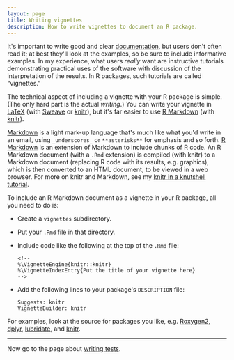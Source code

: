 ```yaml
---
layout: page
title: Writing vignettes
description: How to write vignettes to document an R package.
---
```


It's important to write good and clear [documentation](docs.html), but
users don't often read it; at best they'll look at the examples, so be
sure to include informative examples. In my experience, what users
_really_ want are instructive tutorials demonstrating practical uses
of the software with discussion of the interpretation of the
results. In R packages, such tutorials are called &ldquo;vignettes.&rdquo;

The technical aspect of including a vignette with your R package is
simple. (The only hard part is the actual _writing_.) You can write
your vignette in [LaTeX](http://www.latex-project.org/) (with
[Sweave](http://www.stat.uni-muenchen.de/~leisch/Sweave/) or
[knitr](http://yihui.name/knitr/)), but it's far easier to use
[R Markdown](http://rmarkdown.rstudio.com/) (with
[knitr](http://yihui.name/knitr/)).

[Markdown](http://daringfireball.net/projects/markdown/) is a light
mark-up language that's much like what you'd write in an email, using
`_underscores_` or `**asterisks**` for emphasis and so
forth. [R Markdown](http://rmarkdown.rstudio.com/) is an extension of
Markdown to include chunks of R code. An R Markdown document (with a
`.Rmd` extension) is compiled (with knitr) to a Markdown document
(replacing R code with its results, e.g. graphics), which is then
converted to an HTML document, to be viewed in a web browser. For more
on knitr and Markdown, see my
[knitr in a knutshell tutorial](http://kbroman.org/knitr_knutshell).

To include an R Markdown document as a vignette in your R package, all
you need to do is:

- Create a `vignettes` subdirectory.
- Put your `.Rmd` file in that directory.
- Include code like the following at the top of the `.Rmd` file:

      <!--
      %\VignetteEngine{knitr::knitr}
      %\VignetteIndexEntry{Put the title of your vignette here}
      -->

- Add the following lines to your package's `DESCRIPTION` file:

      Suggests: knitr
      VignetteBuilder: knitr

For examples, look at the source for packages you like, e.g.
[Roxygen2](https://github.com/klutometis/roxygen/tree/master/vignettes),
[dplyr](https://github.com/hadley/dplyr/tree/master/vignettes),
[lubridate](https://github.com/hadley/lubridate/tree/master/vignettes),
and [knitr](https://github.com/yihui/knitr/tree/master/vignettes).

---

Now go to the page about [writing tests](tests.html).

